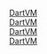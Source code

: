 
 [ DartVM  ]( https://annatarhe.github.io/2019/01/31/introduction-to-dart-vm.html ) <br/>
 [ DartVM  ]( https://juejin.cn/post/6960932663095984136 ) <br/>
 [ DartVM  ]( http://gityuan.com/2019/06/23/dart-vm/ ) <br/>
 [ DartVM  ]( https://www.jianshu.com/p/a5b1997a01ba ) <br/>
 
